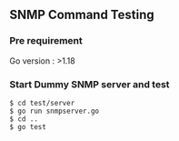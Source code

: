 ## SNMP Command Testing


### Pre requirement
Go version : >1.18  

### Start Dummy SNMP server and test

```shell
$ cd test/server
$ go run snmpserver.go
$ cd ..
$ go test
```

